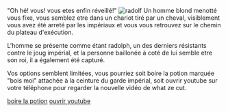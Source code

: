 "Oh hé! vous! vous etes enfin réveillé!"
![radolf](https://external-content.duckduckgo.com/iu/?u=https%3A%2F%2Fih1.redbubble.net%2Fimage.3666417659.5988%2Fflat%2C750x%2C075%2Cf-pad%2C750x1000%2Cf8f8f8.jpg&f=1&nofb=1&ipt=1da08f6c6cab74318782e93d993de70d4143eba8798783777a947071214fe231&ipo=images)
Un homme blond menotté vous fixe, vous semblez etre dans un chariot tiré par un cheval, visiblement vous avez été arreté par les impériaux et vous vous retrouvez sur le chemin du plateau d'exécution.   

L'homme se présente comme étant radolph, un des derniers résistants contre le joug impérial, et la personne baillonée à coté de lui
semble etre son roi, il a également été capturé.

Vos options semblent limitées, vous pourriez soit boire la potion marquée "bois moi" attachée à la ceinture du garde impérial, soit ouvrir youtube sur votre téléphone pour regarder la nouvelle vidéo de what ze cut.

[boire la potion](ledos.md)
[ouvrir youtube](richa.md)
